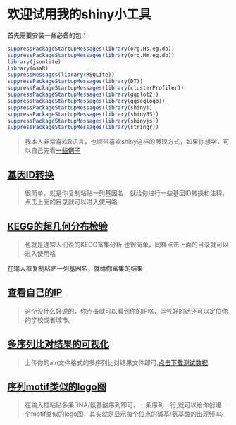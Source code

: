 # 欢迎试用我的shiny小工具 

首先需要安装一些必备的包：
```R
suppressPackageStartupMessages(library(org.Hs.eg.db))
suppressPackageStartupMessages(library(org.Mm.eg.db))
library(jsonlite)
library(msaR)
suppressMessages(library(RSQLite))
suppressPackageStartupMessages(library(DT))
suppressPackageStartupMessages(library(clusterProfiler))
suppressPackageStartupMessages(library(ggplot2))
suppressPackageStartupMessages(library(ggseqlogo))
suppressPackageStartupMessages(library(shiny))
suppressPackageStartupMessages(library(shinyBS))
suppressPackageStartupMessages(library(shinyjs))
suppressPackageStartupMessages(library(stringr))
```

> 我本人非常喜欢R语言，也顺带喜欢shiny这样的展现方式，如果你想学，可以自己先看[一些例子](https://github.com/rstudio/shiny-examples)

## [基因ID转换](http://118.126.114.209:3838/jimmy/gene_list_annotation )
> 很简单，就是你复制粘贴一列基因名，就给你进行一些基因ID转换和注释，点击上面的目录就可以进入使用咯

## [KEGG的超几何分布检验](http://118.126.114.209:3838/jimmy/kegg_enrichment )
> 也就是通常人们说的KEGG富集分析,也很简单，同样点击上面的目录就可以进入使用咯

在输入框复制粘贴一列基因名，就给你富集的结果 

## [查看自己的IP](http://118.126.114.209:3838/jimmy/knowYourIP2/ )
> 这个没什么好说的，你点击就可以看到你的IP咯，运气好的话还可以定位你的学校或者城市。

## [多序列比对结果的可视化](http://118.126.114.209:3838/jimmy/msaR/)
> 上传你的aln文件格式的多序列比对结果文件即可,[点击下载测试数据](http://118.126.114.209:3838/jimmy/msaR/AHBA.aln)

## [序列motif类似的logo图](http://118.126.114.209:3838/jimmy/seqlogo/)
> 在输入框粘贴多条DNA/氨基酸序列即可，一条序列一行,就可以给你创建一个motif类似的logo图，其实就是显示每个位点的碱基/氨基酸的出现频率。












